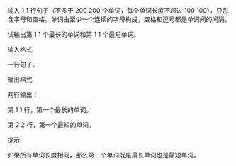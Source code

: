 输入 
1
1 行句子（不多于 
200
200 个单词，每个单词长度不超过 
100
100），只包含字母和空格。单词由至少一个连续的字母构成，空格和逗号都是单词间的间隔。

试输出第 
1
1 个最长的单词和第 
1
1 个最短单词。

输入格式

一行句子。

输出格式

两行输出：

第 
1
1 行，第一个最长的单词。

第 
2
2 行，第一个最短的单词。

提示

如果所有单词长度相同，那么第一个单词既是最长单词也是最短单词。